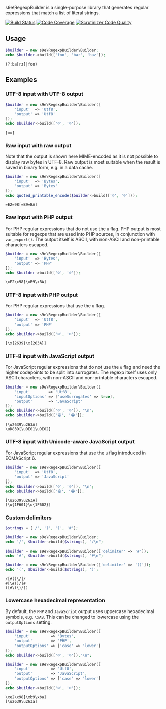 s9e\RegexpBuilder is a single-purpose library that generates regular expressions that match a list of literal strings.

[![Build Status](https://api.travis-ci.org/s9e/RegexpBuilder.svg?branch=master)](https://travis-ci.org/s9e/RegexpBuilder)
[![Code Coverage](https://scrutinizer-ci.com/g/s9e/RegexpBuilder/badges/coverage.png?b=master)](https://scrutinizer-ci.com/g/s9e/RegexpBuilder/?branch=master)
[![Scrutinizer Code Quality](https://scrutinizer-ci.com/g/s9e/RegexpBuilder/badges/quality-score.png?b=master)](https://scrutinizer-ci.com/g/s9e/RegexpBuilder/?branch=master)

## Usage

```php
$builder = new s9e\RegexpBuilder\Builder;
echo $builder->build(['foo', 'bar', 'baz']);
```
```
(?:ba[rz]|foo)
```

## Examples

### UTF-8 input with UTF-8 output

```php
$builder = new s9e\RegexpBuilder\Builder([
	'input'  => 'Utf8',
	'output' => 'Utf8'
]);
echo $builder->build(['☺', '☹']);
```
```
[☹☺]
```

### Raw input with raw output

Note that the output is shown here MIME-encoded as it is not possible to display raw bytes in UTF-8. Raw output is most suitable when the result is saved in binary form, e.g. in a data cache.

```php
$builder = new s9e\RegexpBuilder\Builder([
	'input'  => 'Bytes',
	'output' => 'Bytes'
]);
echo quoted_printable_encode($builder->build(['☺', '☹']));
```
```
=E2=98[=B9=BA]
```

### Raw input with PHP output

For PHP regular expressions that do not use the `u` flag. PHP output is most suitable for regexps that are used into PHP sources, in conjunction with `var_export()`. The output itself is ASCII, with non-ASCII and non-printable characters escaped.

```php
$builder = new s9e\RegexpBuilder\Builder([
	'input'  => 'Bytes',
	'output' => 'PHP'
]);
echo $builder->build(['☺', '☹']);
```
```
\xE2\x98[\xB9\xBA]
```

### UTF-8 input with PHP output

For PHP regular expressions that use the `u` flag.

```php
$builder = new s9e\RegexpBuilder\Builder([
	'input'  => 'Utf8',
	'output' => 'PHP'
]);
echo $builder->build(['☺', '☹']);
```
```
[\x{2639}\x{263A}]
```

### UTF-8 input with JavaScript output

For JavaScript regular expressions that do not use the `u` flag and need the higher codepoints to be split into surrogates. The regexp itself uses only ASCII characters, with non-ASCII and non-printable characters escaped.

```php
$builder = new s9e\RegexpBuilder\Builder([
	'input'        => 'Utf8',
	'inputOptions' => ['useSurrogates' => true],
	'output'       => 'JavaScript'
]);
echo $builder->build(['☺', '☹']), "\n";
echo $builder->build(['😁', '😂']);
```
```
[\u2639\u263A]
\uD83D[\uDE01\uDE02]
```

### UTF-8 input with Unicode-aware JavaScript output

For JavaScript regular expressions that use the `u` flag introduced in ECMAScript 6.

```php
$builder = new s9e\RegexpBuilder\Builder([
	'input'  => 'Utf8',
	'output' => 'JavaScript'
]);
echo $builder->build(['☺', '☹']), "\n";
echo $builder->build(['😁', '😂']);
```
```
[\u2639\u263A]
[\u{1F601}\u{1F602}]
```

### Custom delimiters

```php
$strings = ['/', '(', ')', '#'];

$builder = new s9e\RegexpBuilder\Builder;
echo '/', $builder->build($strings), "/\n";

$builder = new s9e\RegexpBuilder\Builder(['delimiter' => '#']);
echo '#', $builder->build($strings), "#\n";

$builder = new s9e\RegexpBuilder\Builder(['delimiter' => '()']);
echo '(', $builder->build($strings), ')';
```
```
/[#()\/]/
#[\#()/]#
([#\(\)/])
```

### Lowercase hexadecimal representation

By default, the `PHP` and `JavaScript` output uses uppercase hexadecimal symbols, e.g. `\xAB`. This can be changed to lowercase using the `outputOptions` setting.

```php
$builder = new s9e\RegexpBuilder\Builder([
	'input'         => 'Bytes',
	'output'        => 'PHP',
	'outputOptions' => ['case' => 'lower']
]);
echo $builder->build(['☺', '☹']),"\n";

$builder = new s9e\RegexpBuilder\Builder([
	'input'         => 'Utf8',
	'output'        => 'JavaScript',
	'outputOptions' => ['case' => 'lower']
]);
echo $builder->build(['☺', '☹']);
```
```
\xe2\x98[\xb9\xba]
[\u2639\u263a]
```
